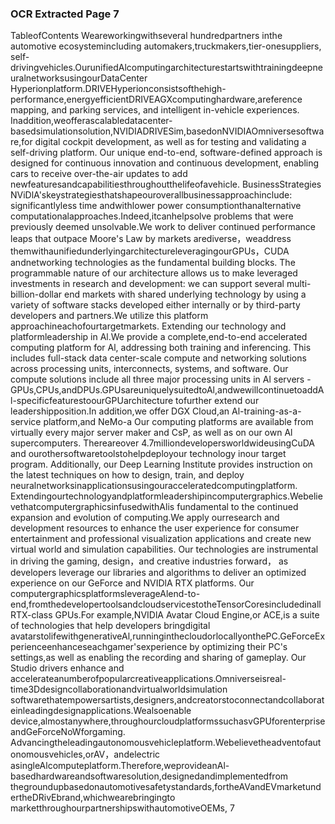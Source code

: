 ### OCR Extracted Page 7

TableofContents
Weareworkingwithseveral hundredpartners inthe automotive ecosystemincluding automakers,truckmakers,tier-onesuppliers,
self-drivingvehicles.OurunifiedAlcomputingarchitecturestartswithtrainingdeepneuralnetworksusingourDataCenter
Hyperionplatform.DRIVEHyperionconsistsofthehigh-performance,energyefficientDRIVEAGXcomputinghardware,areference
mapping, and parking services, and intelligent in-vehicle experiences.
Inaddition,weofferascalabledatacenter-basedsimulationsolution,NVIDIADRIVESim,basedonNVIDIAOmniversesoftware,for
digital cockpit development, as well as for testing and validating a self-driving platform. Our unique end-to-end, software-defined
approach is designed for continuous innovation and continuous development, enabling cars to receive over-the-air updates to add
newfeaturesandcapabilitiesthroughoutthelifeofavehicle.
BusinessStrategies
NViDlA'skeystrategiesthatshapeouroverallbusinessapproachinclude:
significantlyless time andwithlower power consumptionthanalternative computationalapproaches.Indeed,itcanhelpsolve
problems that were previously deemed unsolvable.We work to deliver continued performance leaps that outpace Moore's Law by
markets arediverse，weaddress themwithaunifiedunderlyingarchitectureleveragingourGPUs，CUDA andnetworking
technologies as the fundamental building blocks. The programmable nature of our architecture allows us to make leveraged
investments in research and development: we can support several multi-billion-dollar end markets with shared underlying technology
by using a variety of software stacks developed either internally or by third-party developers and partners.We utilize this platform
approachineachofourtargetmarkets.
Extending our technology and platformleadership in Al.We provide a complete,end-to-end accelerated computing platform for
Al, addressing both training and inferencing. This includes full-stack data center-scale compute and networking solutions across
processing units, interconnects, systems, and software. Our compute solutions include all three major processing units in Al servers
-GPUs,CPUs,andDPUs.GPUsareuniquelysuitedtoAl,andwewillcontinuetoaddAl-specificfeaturestoourGPUarchitecture
tofurther extend our leadershipposition.In addition,we offer DGX Cloud,an Al-training-as-a-service platform,and NeMo-a
Our computing platforms are available from virtually every major server maker and CsP, as well as on our own Al supercomputers.
Thereareover 4.7milliondevelopersworldwideusingCuDA and ourothersoftwaretoolstohelpdeployour technology inour target
program. Additionally, our Deep Learning Institute provides instruction on the latest techniques on how to design, train, and deploy
neuralnetworksinapplicationsusingouracceleratedcomputingplatform.
Extendingourtechnologyandplatformleadershipincomputergraphics.WebelievethatcomputergraphicsinfusedwithAlis
fundamental to the continued expansion and evolution of computing.We apply ourresearch and development resources to enhance
the user experience for consumer entertainment and professional visualization applications and create new virtual world and
simulation capabilities. Our technologies are instrumental in driving the gaming, design，and creative industries forward， as
developers leverage our libraries and algorithms to deliver an optimized experience on our GeForce and NVIDlA RTX platforms. Our
computergraphicsplatformsleverageAlend-to-end,fromthedevelopertoolsandcloudservicestotheTensorCoresincludedinall
RTX-class GPUs.For example,NVIDlA Avatar Cloud Engine,or ACE,is a suite of technologies that help developers bringdigital
avatarstolifewithgenerativeAl,runninginthecloudorlocallyonthePC.GeForceExperienceenhanceseachgamer'sexperience
by optimizing their PC's settings,as well as enabling the recording and sharing of gameplay. Our Studio drivers enhance and
accelerateanumberofpopularcreativeapplications.Omniverseisreal-time3Ddesigncollaborationandvirtualworldsimulation
softwarethatempowersartists,designers,andcreatorstoconnectandcollaborateinleadingdesignapplications.Wealsoenable
device,almostanywhere,throughourcloudplatformssuchasvGPUforenterpriseandGeForceNoWforgaming.
Advancingtheleadingautonomousvehicleplatform.Webelievetheadventofautonomousvehicles,orAV，andelectric
asingleAlcomputeplatform.Therefore,weprovideanAl-basedhardwareandsoftwaresolution,designedandimplementedfrom
thegroundupbasedonautomotivesafetystandards,fortheAVandEVmarketundertheDRivEbrand,whichwearebringingto
marketthroughourpartnershipswithautomotiveOEMs,
7